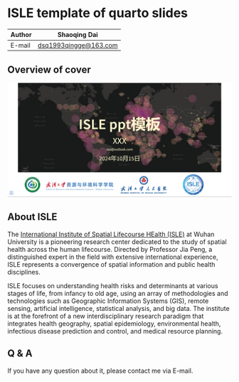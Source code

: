 # ISLE template of quarto slides  

|Author|Shaoqing Dai|
|---|---|
|E-mail|dsq1993qingge@163.com|

## Overview of cover

![](https://github.com/GISerDaiShaoqing/ISLE_slides_template/blob/main/img/cover.png)

## About ISLE

The [International Institute of Spatial Lifecourse HEalth (ISLE)](http://jszy.whu.edu.cn/jp/zh_CN/index.htm) at Wuhan University is a pioneering research center dedicated to the study of spatial health across the human lifecourse. Directed by Professor Jia Peng, a distinguished expert in the field with extensive international experience, ISLE represents a convergence of spatial information and public health disciplines.

ISLE focuses on understanding health risks and determinants at various stages of life, from infancy to old age, using an array of methodologies and technologies such as Geographic Information Systems (GIS), remote sensing, artificial intelligence, statistical analysis, and big data. The institute is at the forefront of a new interdisciplinary research paradigm that integrates health geography, spatial epidemiology, environmental health, infectious disease prediction and control, and medical resource planning.

## Q & A
If you have any question about it, please contact me via E-mail.